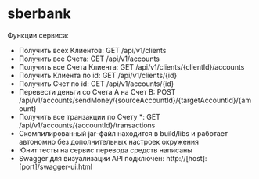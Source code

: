 # sberbank

Функции сервиса:

- Получить всех Клиентов: GET /api/v1/clients
- Получить все Счета: GET /api/v1/accounts
- Получить все Счета Клиента: GET /api/v1/clients/{clientId}/accounts
- Получить Клиента по id: GET /api/v1/clients/{id}
- Получить Счет по id: GET /api/v1/accounts/{id}
- Перевести деньги со Счета A на Счет B: POST /api/v1/accounts/sendMoney/{sourceAccountId}/{targetAccountId}/{amount}
- Получить все транзакции по Счету *: GET /api/v1/accounts/{accountId}/transactions
- Cкомпилированный jar-файл находится в build/libs и работает автономно без дополнительных настроек окружения
- Юнит тесты на сервис перевода средств написаны
- Swagger для визуализации API подключен: http://[host]:[port]/swagger-ui.html
